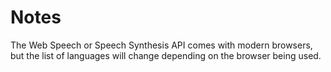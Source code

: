 # Notes
The Web Speech or Speech Synthesis API comes with modern browsers, but the list of languages will change depending on the browser being used. 
